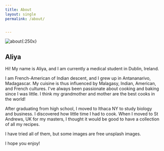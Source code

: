 ```yaml
---
title: About
layout: single
permalink: /about/


---
```


![about](/assets/images/Aliya.jpg){:250x}

## Aliya

Hi! My name is Aliya, and I am currently a medical student in Dublin, Ireland. 

I am French-American of Indian descent, and I grew up in Antananarivo, Madagascar. My cuisine is thus influenced by Malagasy, Indian, American, and French cultures. I've always been passionate about cooking and baking since I was little. I think my grandmother and mother are the best cooks in the world!

After graduating from high school, I moved to Ithaca NY to study biology and business. I discovered how little time I had to cook. When I moved to St Andrews, UK for my masters, I thought it would be good to have a collection of all my recipes. 

I have tried all of them, but some images are free unsplash images. 

I hope you enjoy!
